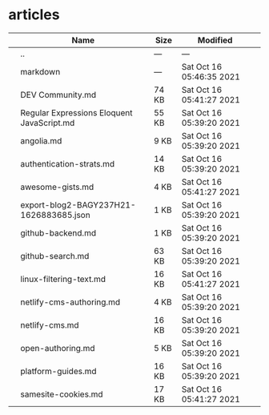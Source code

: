 articles
========

<table><thead><tr class="header"><th></th><th>Name</th><th>Size</th><th>Modified</th><th></th></tr></thead><tbody><tr class="odd"><td></td><td><span class="goup">..</span></td><td>—</td><td>—</td><td></td></tr><tr class="even"><td></td><td><span class="name">markdown</span></td><td>—</td><td>Sat Oct 16 05:46:35 2021</td><td></td></tr><tr class="odd"><td></td><td><span class="name">DEV Community.md</span></td><td>74 KB</td><td>Sat Oct 16 05:41:27 2021</td><td></td></tr><tr class="even"><td></td><td><span class="name">Regular Expressions Eloquent JavaScript.md</span></td><td>55 KB</td><td>Sat Oct 16 05:39:20 2021</td><td></td></tr><tr class="odd"><td></td><td><span class="name">angolia.md</span></td><td>9 KB</td><td>Sat Oct 16 05:39:20 2021</td><td></td></tr><tr class="even"><td></td><td><span class="name">authentication-strats.md</span></td><td>14 KB</td><td>Sat Oct 16 05:39:20 2021</td><td></td></tr><tr class="odd"><td></td><td><span class="name">awesome-gists.md</span></td><td>4 KB</td><td>Sat Oct 16 05:41:27 2021</td><td></td></tr><tr class="even"><td></td><td><span class="name">export-blog2-BAGY237H21-1626883685.json</span></td><td>1 KB</td><td>Sat Oct 16 05:39:20 2021</td><td></td></tr><tr class="odd"><td></td><td><span class="name">github-backend.md</span></td><td>1 KB</td><td>Sat Oct 16 05:39:20 2021</td><td></td></tr><tr class="even"><td></td><td><span class="name">github-search.md</span></td><td>63 KB</td><td>Sat Oct 16 05:39:20 2021</td><td></td></tr><tr class="odd"><td></td><td><span class="name">linux-filtering-text.md</span></td><td>16 KB</td><td>Sat Oct 16 05:41:27 2021</td><td></td></tr><tr class="even"><td></td><td><span class="name">netlify-cms-authoring.md</span></td><td>4 KB</td><td>Sat Oct 16 05:39:20 2021</td><td></td></tr><tr class="odd"><td></td><td><span class="name">netlify-cms.md</span></td><td>16 KB</td><td>Sat Oct 16 05:39:20 2021</td><td></td></tr><tr class="even"><td></td><td><span class="name">open-authoring.md</span></td><td>5 KB</td><td>Sat Oct 16 05:39:20 2021</td><td></td></tr><tr class="odd"><td></td><td><span class="name">platform-guides.md</span></td><td>16 KB</td><td>Sat Oct 16 05:39:20 2021</td><td></td></tr><tr class="even"><td></td><td><span class="name">samesite-cookies.md</span></td><td>17 KB</td><td>Sat Oct 16 05:41:27 2021</td><td></td></tr></tbody></table>
